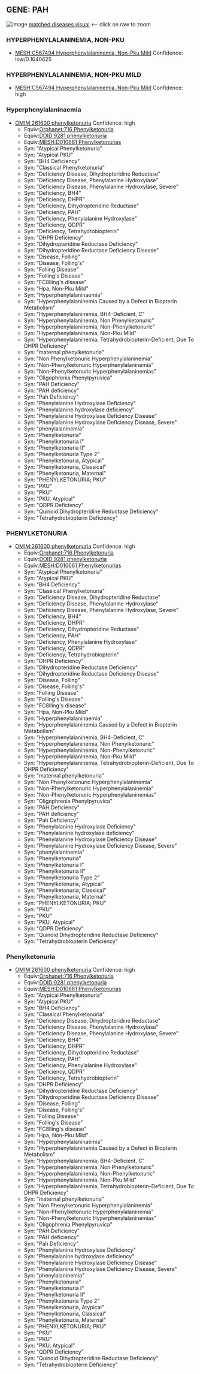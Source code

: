 
## GENE: PAH

![image](PAH.png)
[matched diseases visual](PAH.png)  <-- click on raw to zoom


### HYPERPHENYLALANINEMIA, NON-PKU
 * [MESH:C567494 Hyperphenylalaninemia, Non-Pku Mild](http://beta.monarchinitiative.org/disease/MESH:C567494) Confidence: low/0.1640625

### HYPERPHENYLALANINEMIA, NON-PKU MILD
 * [MESH:C567494 Hyperphenylalaninemia, Non-Pku Mild](http://beta.monarchinitiative.org/disease/MESH:C567494) Confidence: high

### Hyperphenylalaninaemia
 * [OMIM:261600 phenylketonuria](http://beta.monarchinitiative.org/disease/OMIM:261600) Confidence: high
    * Equiv:[Orphanet:716 Phenylketonuria](http://beta.monarchinitiative.org/disease/Orphanet:716)
    * Equiv:[DOID:9281 phenylketonuria](http://beta.monarchinitiative.org/disease/DOID:9281)
    * Equiv:[MESH:D010661 Phenylketonurias](http://beta.monarchinitiative.org/disease/MESH:D010661)
    * Syn: "Atypical Phenylketonuria"
    * Syn: "Atypical PKU"
    * Syn: "BH4 Deficiency"
    * Syn: "Classical Phenylketonuria"
    * Syn: "Deficiency Disease, Dihydropteridine Reductase"
    * Syn: "Deficiency Disease, Phenylalanine Hydroxylase"
    * Syn: "Deficiency Disease, Phenylalanine Hydroxylase, Severe"
    * Syn: "Deficiency, BH4"
    * Syn: "Deficiency, DHPR"
    * Syn: "Deficiency, Dihydropteridine Reductase"
    * Syn: "Deficiency, PAH"
    * Syn: "Deficiency, Phenylalanine Hydroxylase"
    * Syn: "Deficiency, QDPR"
    * Syn: "Deficiency, Tetrahydrobiopterin"
    * Syn: "DHPR Deficiency"
    * Syn: "Dihydropteridine Reductase Deficiency"
    * Syn: "Dihydropteridine Reductase Deficiency Disease"
    * Syn: "Disease, Folling"
    * Syn: "Disease, Folling's"
    * Syn: "Folling Disease"
    * Syn: "Folling's Disease"
    * Syn: "FC8lling's disease"
    * Syn: "Hpa, Non-Pku Mild"
    * Syn: "Hyperphenylalaninaemia"
    * Syn: "Hyperphenylalaninemia Caused by a Defect in Biopterin Metabolism"
    * Syn: "Hyperphenylalaninemia, BH4-Deficient, C"
    * Syn: "Hyperphenylalaninemia, Non Phenylketonuric"
    * Syn: "Hyperphenylalaninemia, Non-Phenylketonuric"
    * Syn: "Hyperphenylalaninemia, Non-Pku Mild"
    * Syn: "Hyperphenylalaninemia, Tetrahydrobiopterin-Deficient, Due To DHPR Deficiency"
    * Syn: "maternal phenylketonuria"
    * Syn: "Non Phenylketonuric Hyperphenylalaninemia"
    * Syn: "Non-Phenylketonuric Hyperphenylalaninemia"
    * Syn: "Non-Phenylketonuric Hyperphenylalaninemias"
    * Syn: "Oligophrenia Phenylpyruvica"
    * Syn: "PAH Deficiency"
    * Syn: "PAH deficiency"
    * Syn: "Pah Deficiency"
    * Syn: "Phenylalanine Hydroxylase Deficiency"
    * Syn: "Phenylalanine hydroxylase deficiency"
    * Syn: "Phenylalanine Hydroxylase Deficiency Disease"
    * Syn: "Phenylalanine Hydroxylase Deficiency Disease, Severe"
    * Syn: "phenylalaninemia"
    * Syn: "Phenylketonuria"
    * Syn: "Phenylketonuria I"
    * Syn: "Phenylketonuria II"
    * Syn: "Phenylketonuria Type 2"
    * Syn: "Phenylketonuria, Atypical"
    * Syn: "Phenylketonuria, Classical"
    * Syn: "Phenylketonuria, Maternal"
    * Syn: "PHENYLKETONURIA; PKU"
    * Syn: "PKU"
    * Syn: "PKU"
    * Syn: "PKU, Atypical"
    * Syn: "QDPR Deficiency"
    * Syn: "Quinoid Dihydropteridine Reductase Deficiency"
    * Syn: "Tetrahydrobiopterin Deficiency"

### PHENYLKETONURIA
 * [OMIM:261600 phenylketonuria](http://beta.monarchinitiative.org/disease/OMIM:261600) Confidence: high
    * Equiv:[Orphanet:716 Phenylketonuria](http://beta.monarchinitiative.org/disease/Orphanet:716)
    * Equiv:[DOID:9281 phenylketonuria](http://beta.monarchinitiative.org/disease/DOID:9281)
    * Equiv:[MESH:D010661 Phenylketonurias](http://beta.monarchinitiative.org/disease/MESH:D010661)
    * Syn: "Atypical Phenylketonuria"
    * Syn: "Atypical PKU"
    * Syn: "BH4 Deficiency"
    * Syn: "Classical Phenylketonuria"
    * Syn: "Deficiency Disease, Dihydropteridine Reductase"
    * Syn: "Deficiency Disease, Phenylalanine Hydroxylase"
    * Syn: "Deficiency Disease, Phenylalanine Hydroxylase, Severe"
    * Syn: "Deficiency, BH4"
    * Syn: "Deficiency, DHPR"
    * Syn: "Deficiency, Dihydropteridine Reductase"
    * Syn: "Deficiency, PAH"
    * Syn: "Deficiency, Phenylalanine Hydroxylase"
    * Syn: "Deficiency, QDPR"
    * Syn: "Deficiency, Tetrahydrobiopterin"
    * Syn: "DHPR Deficiency"
    * Syn: "Dihydropteridine Reductase Deficiency"
    * Syn: "Dihydropteridine Reductase Deficiency Disease"
    * Syn: "Disease, Folling"
    * Syn: "Disease, Folling's"
    * Syn: "Folling Disease"
    * Syn: "Folling's Disease"
    * Syn: "FC8lling's disease"
    * Syn: "Hpa, Non-Pku Mild"
    * Syn: "Hyperphenylalaninaemia"
    * Syn: "Hyperphenylalaninemia Caused by a Defect in Biopterin Metabolism"
    * Syn: "Hyperphenylalaninemia, BH4-Deficient, C"
    * Syn: "Hyperphenylalaninemia, Non Phenylketonuric"
    * Syn: "Hyperphenylalaninemia, Non-Phenylketonuric"
    * Syn: "Hyperphenylalaninemia, Non-Pku Mild"
    * Syn: "Hyperphenylalaninemia, Tetrahydrobiopterin-Deficient, Due To DHPR Deficiency"
    * Syn: "maternal phenylketonuria"
    * Syn: "Non Phenylketonuric Hyperphenylalaninemia"
    * Syn: "Non-Phenylketonuric Hyperphenylalaninemia"
    * Syn: "Non-Phenylketonuric Hyperphenylalaninemias"
    * Syn: "Oligophrenia Phenylpyruvica"
    * Syn: "PAH Deficiency"
    * Syn: "PAH deficiency"
    * Syn: "Pah Deficiency"
    * Syn: "Phenylalanine Hydroxylase Deficiency"
    * Syn: "Phenylalanine hydroxylase deficiency"
    * Syn: "Phenylalanine Hydroxylase Deficiency Disease"
    * Syn: "Phenylalanine Hydroxylase Deficiency Disease, Severe"
    * Syn: "phenylalaninemia"
    * Syn: "Phenylketonuria"
    * Syn: "Phenylketonuria I"
    * Syn: "Phenylketonuria II"
    * Syn: "Phenylketonuria Type 2"
    * Syn: "Phenylketonuria, Atypical"
    * Syn: "Phenylketonuria, Classical"
    * Syn: "Phenylketonuria, Maternal"
    * Syn: "PHENYLKETONURIA; PKU"
    * Syn: "PKU"
    * Syn: "PKU"
    * Syn: "PKU, Atypical"
    * Syn: "QDPR Deficiency"
    * Syn: "Quinoid Dihydropteridine Reductase Deficiency"
    * Syn: "Tetrahydrobiopterin Deficiency"

### Phenylketonuria
 * [OMIM:261600 phenylketonuria](http://beta.monarchinitiative.org/disease/OMIM:261600) Confidence: high
    * Equiv:[Orphanet:716 Phenylketonuria](http://beta.monarchinitiative.org/disease/Orphanet:716)
    * Equiv:[DOID:9281 phenylketonuria](http://beta.monarchinitiative.org/disease/DOID:9281)
    * Equiv:[MESH:D010661 Phenylketonurias](http://beta.monarchinitiative.org/disease/MESH:D010661)
    * Syn: "Atypical Phenylketonuria"
    * Syn: "Atypical PKU"
    * Syn: "BH4 Deficiency"
    * Syn: "Classical Phenylketonuria"
    * Syn: "Deficiency Disease, Dihydropteridine Reductase"
    * Syn: "Deficiency Disease, Phenylalanine Hydroxylase"
    * Syn: "Deficiency Disease, Phenylalanine Hydroxylase, Severe"
    * Syn: "Deficiency, BH4"
    * Syn: "Deficiency, DHPR"
    * Syn: "Deficiency, Dihydropteridine Reductase"
    * Syn: "Deficiency, PAH"
    * Syn: "Deficiency, Phenylalanine Hydroxylase"
    * Syn: "Deficiency, QDPR"
    * Syn: "Deficiency, Tetrahydrobiopterin"
    * Syn: "DHPR Deficiency"
    * Syn: "Dihydropteridine Reductase Deficiency"
    * Syn: "Dihydropteridine Reductase Deficiency Disease"
    * Syn: "Disease, Folling"
    * Syn: "Disease, Folling's"
    * Syn: "Folling Disease"
    * Syn: "Folling's Disease"
    * Syn: "FC8lling's disease"
    * Syn: "Hpa, Non-Pku Mild"
    * Syn: "Hyperphenylalaninaemia"
    * Syn: "Hyperphenylalaninemia Caused by a Defect in Biopterin Metabolism"
    * Syn: "Hyperphenylalaninemia, BH4-Deficient, C"
    * Syn: "Hyperphenylalaninemia, Non Phenylketonuric"
    * Syn: "Hyperphenylalaninemia, Non-Phenylketonuric"
    * Syn: "Hyperphenylalaninemia, Non-Pku Mild"
    * Syn: "Hyperphenylalaninemia, Tetrahydrobiopterin-Deficient, Due To DHPR Deficiency"
    * Syn: "maternal phenylketonuria"
    * Syn: "Non Phenylketonuric Hyperphenylalaninemia"
    * Syn: "Non-Phenylketonuric Hyperphenylalaninemia"
    * Syn: "Non-Phenylketonuric Hyperphenylalaninemias"
    * Syn: "Oligophrenia Phenylpyruvica"
    * Syn: "PAH Deficiency"
    * Syn: "PAH deficiency"
    * Syn: "Pah Deficiency"
    * Syn: "Phenylalanine Hydroxylase Deficiency"
    * Syn: "Phenylalanine hydroxylase deficiency"
    * Syn: "Phenylalanine Hydroxylase Deficiency Disease"
    * Syn: "Phenylalanine Hydroxylase Deficiency Disease, Severe"
    * Syn: "phenylalaninemia"
    * Syn: "Phenylketonuria"
    * Syn: "Phenylketonuria I"
    * Syn: "Phenylketonuria II"
    * Syn: "Phenylketonuria Type 2"
    * Syn: "Phenylketonuria, Atypical"
    * Syn: "Phenylketonuria, Classical"
    * Syn: "Phenylketonuria, Maternal"
    * Syn: "PHENYLKETONURIA; PKU"
    * Syn: "PKU"
    * Syn: "PKU"
    * Syn: "PKU, Atypical"
    * Syn: "QDPR Deficiency"
    * Syn: "Quinoid Dihydropteridine Reductase Deficiency"
    * Syn: "Tetrahydrobiopterin Deficiency"
